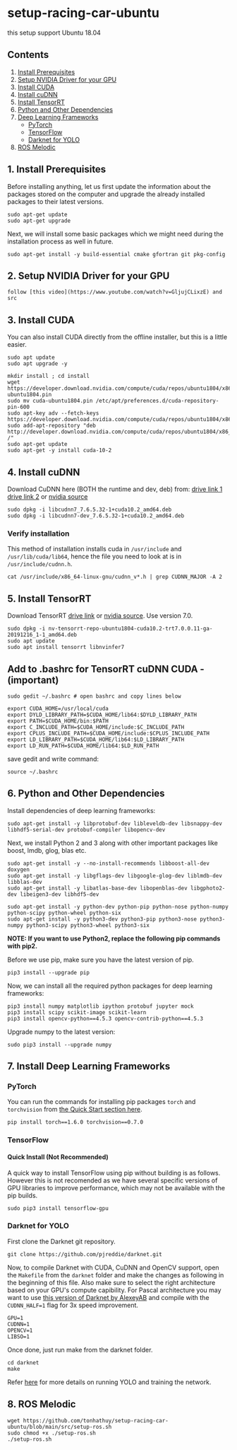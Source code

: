# setup-racing-car-ubuntu
this setup support Ubuntu 18.04


## Contents
1. [Install Prerequisites](https://github.com/tonhathuy/setup-racing-car-ubuntu/blob/main/README.md#1-install-prerequisites)
2. [Setup NVIDIA Driver for your GPU](https://github.com/tonhathuy/setup-racing-car-ubuntu/blob/main/README.md#2-setup-nvidia-driver-for-your-gpu)
3. [Install CUDA](https://github.com/tonhathuy/setup-racing-car-ubuntu/blob/main/README.md#3-install-cuda)
4. [Install cuDNN](https://github.com/tonhathuy/setup-racing-car-ubuntu/blob/main/README.md#4-install-cudnn)
5. [Install TensorRT](https://github.com/tonhathuy/setup-racing-car-ubuntu/blob/main/README.md#5-install-tensorrt)
6. [Python and Other Dependencies](https://github.com/tonhathuy/setup-racing-car-ubuntu/blob/main/README.md#6-python-and-other-dependencies)
7. [Deep Learning Frameworks](https://github.com/tonhathuy/setup-racing-car-ubuntu/blob/main/README.md#7-install-deep-learning-frameworks)
    - [PyTorch](https://github.com/tonhathuy/setup-racing-car-ubuntu/blob/main/README.md#pytorch)
    - [TensorFlow](https://github.com/tonhathuy/setup-racing-car-ubuntu/blob/main/README.md#tensorflow)
    - [Darknet for YOLO](https://github.com/tonhathuy/setup-racing-car-ubuntu/blob/main/README.md#darknet-for-yolo)
8. [ROS Melodic](https://github.com/tonhathuy/setup-racing-car-ubuntu/blob/main/README.md#8-ros-melodic)

## 1. Install Prerequisites
Before installing anything, let us first update the information about the packages stored on the computer and upgrade the already installed packages to their latest versions.

    sudo apt-get update
    sudo apt-get upgrade

Next, we will install some basic packages which we might need during the installation process as well in future.

    sudo apt-get install -y build-essential cmake gfortran git pkg-config 

## 2. Setup NVIDIA Driver for your GPU

    follow [this video](https://www.youtube.com/watch?v=GljujCLixzE) and src

## 3. Install CUDA

You can also install CUDA directly from the offline installer, but this is a little easier.

```
sudo apt update
sudo apt upgrade -y

mkdir install ; cd install
wget https://developer.download.nvidia.com/compute/cuda/repos/ubuntu1804/x86_64/cuda-ubuntu1804.pin
sudo mv cuda-ubuntu1804.pin /etc/apt/preferences.d/cuda-repository-pin-600
sudo apt-key adv --fetch-keys https://developer.download.nvidia.com/compute/cuda/repos/ubuntu1804/x86_64/7fa2af80.pub
sudo add-apt-repository "deb http://developer.download.nvidia.com/compute/cuda/repos/ubuntu1804/x86_64/ /"
sudo apt-get update
sudo apt-get -y install cuda-10-2
```

## 4. Install cuDNN

Download CuDNN here (BOTH the runtime and dev, deb) from: [drive link 1](https://drive.google.com/file/d/1X7jWetvwW3Gf9jB1KQDm7WfPWrF4J2Jv/view?usp=sharing) [drive link 2](https://drive.google.com/file/d/1NKrtltb2JVqO4q1otMEZFJMDClNGmcMR/view?usp=sharing) or [nvidia source](https://developer.nvidia.com/rdp/cudnn-download)

```
sudo dpkg -i libcudnn7_7.6.5.32-1+cuda10.2_amd64.deb
sudo dpkg -i libcudnn7-dev_7.6.5.32-1+cuda10.2_amd64.deb
```

### Verify installation

This method of installation installs cuda in `/usr/include` and `/usr/lib/cuda/lib64`, hence the file you need to look at is in `/usr/include/cudnn.h`.

```
cat /usr/include/x86_64-linux-gnu/cudnn_v*.h | grep CUDNN_MAJOR -A 2                                                         
```

## 5. Install TensorRT

Download TensorRT [drive link](https://drive.google.com/file/d/1K1l4esENGP_zTArocVUM4AADvZD35xDW/view?usp=sharing) or [nvidia source](https://developer.nvidia.com/nvidia-tensorrt-7x-download). Use version 7.0.

```
sudo dpkg -i nv-tensorrt-repo-ubuntu1804-cuda10.2-trt7.0.0.11-ga-20191216_1-1_amd64.deb
sudo apt update
sudo apt install tensorrt libnvinfer7
```

## Add to .bashrc for TensorRT cuDNN CUDA  - (important)

```
sudo gedit ~/.bashrc # open bashrc and copy lines below
```

```
export CUDA_HOME=/usr/local/cuda
export DYLD_LIBRARY_PATH=$CUDA_HOME/lib64:$DYLD_LIBRARY_PATH
export PATH=$CUDA_HOME/bin:$PATH
export C_INCLUDE_PATH=$CUDA_HOME/include:$C_INCLUDE_PATH
export CPLUS_INCLUDE_PATH=$CUDA_HOME/include:$CPLUS_INCLUDE_PATH
export LD_LIBRARY_PATH=$CUDA_HOME/lib64:$LD_LIBRARY_PATH
export LD_RUN_PATH=$CUDA_HOME/lib64:$LD_RUN_PATH
```
save gedit and write command:

```
source ~/.bashrc
```

## 6. Python and Other Dependencies

Install dependencies of deep learning frameworks:

    sudo apt-get install -y libprotobuf-dev libleveldb-dev libsnappy-dev libhdf5-serial-dev protobuf-compiler libopencv-dev

Next, we install Python 2 and 3 along with other important packages like boost, lmdb, glog, blas etc.

    sudo apt-get install -y --no-install-recommends libboost-all-dev doxygen
    sudo apt-get install -y libgflags-dev libgoogle-glog-dev liblmdb-dev libblas-dev 
    sudo apt-get install -y libatlas-base-dev libopenblas-dev libgphoto2-dev libeigen3-dev libhdf5-dev 
     
    sudo apt-get install -y python-dev python-pip python-nose python-numpy python-scipy python-wheel python-six
    sudo apt-get install -y python3-dev python3-pip python3-nose python3-numpy python3-scipy python3-wheel python3-six
    
**NOTE: If you want to use Python2, replace the following pip commands with pip2.**

Before we use pip, make sure you have the latest version of pip.

    pip3 install --upgrade pip

Now, we can install all the required python packages for deep learning frameworks:

    pip3 install numpy matplotlib ipython protobuf jupyter mock
    pip3 install scipy scikit-image scikit-learn
    pip3 install opencv-python==4.5.3 opencv-contrib-python==4.5.3
    
Upgrade numpy to the latest version:

    sudo pip3 install --upgrade numpy

## 7. Install Deep Learning Frameworks

### PyTorch  

You can run the commands for installing pip packages `torch` and `torchvision` from [the Quick Start section here](https://pytorch.org/get-started/previous-versions/).

    pip install torch==1.6.0 torchvision==0.7.0

### TensorFlow

#### Quick Install (Not Recommended)

A quick way to install TensorFlow using pip without building is as follows. However this is not recomended as we have several specific versions of GPU libraries to improve performance, which may not be available with the pip builds.

    sudo pip3 install tensorflow-gpu

### Darknet for YOLO

First clone the Darknet git repository.

    git clone https://github.com/pjreddie/darknet.git

Now, to compile Darknet with CUDA, CuDNN and OpenCV support, open the `Makefile` from the `darknet` folder and make the changes as following in the beginning of this file. Also make sure to select the right architecture based on your GPU's compute capibility. For Pascal architecture you may want to use [this version of Darknet by AlexeyAB](https://github.com/AlexeyAB/darknet) and compile with the `CUDNN_HALF=1` flag for 3x speed improvement.

    GPU=1
    CUDNN=1
    OPENCV=1
    LIBSO=1 
    
Once done, just run make from the darknet folder.

    cd darknet
    make

Refer [here](https://pjreddie.com/darknet/yolo/) for more details on running YOLO and training the network.

## 8. ROS Melodic

    wget https://github.com/tonhathuy/setup-racing-car-ubuntu/blob/main/src/setup-ros.sh
    sudo chmod +x ./setup-ros.sh
    ./setup-ros.sh

